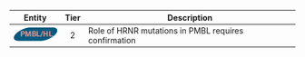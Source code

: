 |Entity|Tier|Description              |
|:----:|:----:|------------------------------|
|![PMBL](images/icons/PMBL_tier2.png) | 2 | Role of HRNR mutations in PMBL requires confirmation|

